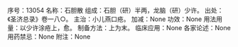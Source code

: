 序号：13054
名称：石胆散
组成：石胆（研）半两，龙脑（研）少许。
出处：《圣济总录》卷一八○。
主治：小儿燕口疮。
加减：None
功效：None
用法用量：以少许涂疮上，愈。
制备方法：上为末。
临床应用：None
各家论述：None
用药禁忌：None
附注：None
